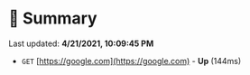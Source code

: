 # 📖 Summary
Last updated: **4/21/2021, 10:09:45 PM**

- `GET` [https://google.com](https://google.com) - **Up** (144ms)
